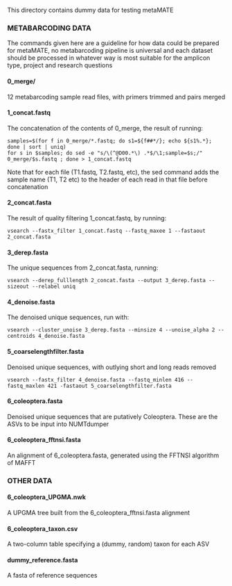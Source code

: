 This directory contains dummy data for testing metaMATE

### METABARCODING DATA

The commands given here are a guideline for how data could be prepared for metaMATE, no metabarcoding pipeline is universal and each dataset should be processed in whatever way is most suitable for the amplicon type, project and research questions

#### 0_merge/ 
12 metabarcoding sample read files, with primers trimmed and pairs merged

#### 1_concat.fastq
The concatenation of the contents of 0_merge, the result of running:
````
samples=$(for f in 0_merge/*.fastq; do s1=${f##*/}; echo ${s1%.*}; done | sort | uniq)
for s in $samples; do sed -e "s/\(^@D00.*\) .*$/\1;sample=$s;/" 0_merge/$s.fastq ; done > 1_concat.fastq
````
Note that for each file (T1.fastq, T2.fastq, etc), the sed command adds the sample name (T1, T2 etc) to the header of each read in that file before concatenation

#### 2_concat.fasta
The result of quality filtering 1_concat.fastq, by running:
````
vsearch --fastx_filter 1_concat.fastq --fastq_maxee 1 --fastaout 2_concat.fasta
````

#### 3_derep.fasta
The unique sequences from 2_concat.fasta, running:
```
vsearch --derep_fulllength 2_concat.fasta --output 3_derep.fasta --sizeout --relabel uniq
```

#### 4_denoise.fasta
The denoised unique sequences, run with:
```
vsearch --cluster_unoise 3_derep.fasta --minsize 4 --unoise_alpha 2 --centroids 4_denoise.fasta
```

#### 5_coarselengthfilter.fasta
Denoised unique sequences, with outlying short and long reads removed
```
vsearch --fastx_filter 4_denoise.fasta --fastq_minlen 416 --fastq_maxlen 421 -fastaout 5_coarselengthfilter.fasta
```

#### 6_coleoptera.fasta
Denoised unique sequences that are putatively Coleoptera. These are the ASVs to be input into NUMTdumper

#### 6_coleoptera_fftnsi.fasta
An alignment of 6_coleoptera.fasta, generated using the FFTNSI algorithm of MAFFT

### OTHER DATA

#### 6_coleoptera_UPGMA.nwk
A UPGMA tree built from the 6_coleoptera_fftnsi.fasta alignment

#### 6_coleoptera_taxon.csv
A two-column table specifying a (dummy, random) taxon for each ASV

#### dummy_reference.fasta
A fasta of reference sequences
